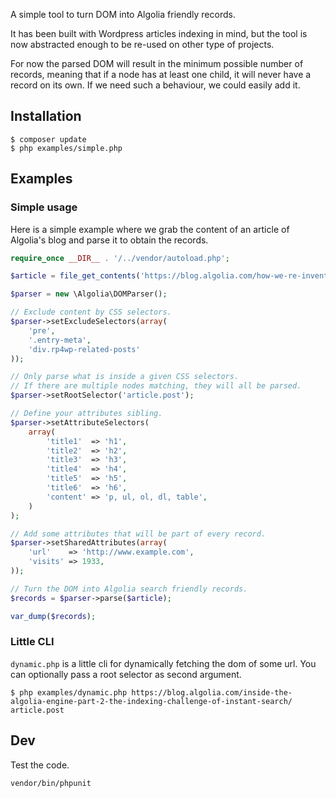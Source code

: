 A simple tool to turn DOM into Algolia friendly records.

It has been built with Wordpress articles indexing in mind,
but the tool is now abstracted enough to be re-used on other type of projects.

For now the parsed DOM will result in the minimum possible number of records, meaning that if a node
has at least one child, it will never have a record on its own. If we need such a behaviour, we could easily add it.


## Installation

```
$ composer update
$ php examples/simple.php
```

## Examples

### Simple usage

Here is a simple example where we grab the content of an article of Algolia's blog and parse it to obtain the records.

```php
require_once __DIR__ . '/../vendor/autoload.php';

$article = file_get_contents('https://blog.algolia.com/how-we-re-invented-our-office-space-in-paris/');

$parser = new \Algolia\DOMParser();

// Exclude content by CSS selectors.
$parser->setExcludeSelectors(array(
    'pre',
    '.entry-meta',
    'div.rp4wp-related-posts'
));

// Only parse what is inside a given CSS selectors.
// If there are multiple nodes matching, they will all be parsed.
$parser->setRootSelector('article.post');

// Define your attributes sibling.
$parser->setAttributeSelectors(
	array(
        'title1'  => 'h1',
        'title2'  => 'h2',
        'title3'  => 'h3',
        'title4'  => 'h4',
        'title5'  => 'h5',
        'title6'  => 'h6',
        'content' => 'p, ul, ol, dl, table',
    )
);

// Add some attributes that will be part of every record.
$parser->setSharedAttributes(array(
    'url'    => 'http://www.example.com',
    'visits' => 1933,
));

// Turn the DOM into Algolia search friendly records.
$records = $parser->parse($article);

var_dump($records);
```

### Little CLI

`dynamic.php` is a little cli for dynamically fetching the dom of some url.
You can optionally pass a root selector as second argument.

```
$ php examples/dynamic.php https://blog.algolia.com/inside-the-algolia-engine-part-2-the-indexing-challenge-of-instant-search/ article.post
```

## Dev

Test the code.
```
vendor/bin/phpunit
```

